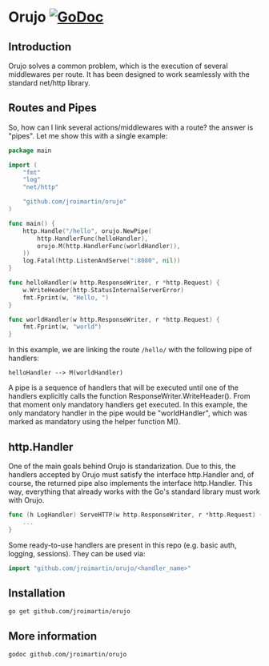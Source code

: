 # Orujo [![GoDoc](https://godoc.org/github.com/jroimartin/orujo?status.svg)](https://godoc.org/github.com/jroimartin/orujo)

## Introduction

Orujo solves a common problem, which is the execution of several middlewares per
route. It has been designed to work seamlessly with the standard net/http
library. 

## Routes and Pipes

So, how can I link several actions/middlewares with a route? the answer is
"pipes". Let me show this with a single example:

```go
package main

import (
    "fmt"
    "log"
    "net/http"

    "github.com/jroimartin/orujo"
)

func main() {
    http.Handle("/hello", orujo.NewPipe(
        http.HandlerFunc(helloHandler),
        orujo.M(http.HandlerFunc(worldHandler)),
    ))
    log.Fatal(http.ListenAndServe(":8080", nil))
}

func helloHandler(w http.ResponseWriter, r *http.Request) {
    w.WriteHeader(http.StatusInternalServerError)
    fmt.Fprint(w, "Hello, ")
}

func worldHandler(w http.ResponseWriter, r *http.Request) {
    fmt.Fprint(w, "world")
}
```

In this example, we are linking the route `/hello/` with the following pipe
of handlers:

```
helloHandler --> M(worldHandler)
```

A pipe is a sequence of handlers that will be executed until one of the handlers
explicitly calls the function ResponseWriter.WriteHeader(). From that moment
only mandatory handlers get executed. In this example, the only mandatory
handler in the pipe would be "worldHandler", which was marked as mandatory
using the helper function M().

## http.Handler

One of the main goals behind Orujo is standarization. Due to this, the handlers
accepted by Orujo must satisfy the interface http.Handler and, of course, the
returned pipe also implements the interface http.Handler. This way, everything
that already works with the Go's standard library must work with Orujo.

```go
func (h LogHandler) ServeHTTP(w http.ResponseWriter, r *http.Request) {
	...
}
```

Some ready-to-use handlers are present in this repo (e.g. basic auth, logging,
sessions). They can be used via:

```go
import "github.com/jroimartin/orujo/<handler_name>"
```

## Installation

`go get github.com/jroimartin/orujo`

## More information

`godoc github.com/jroimartin/orujo`
